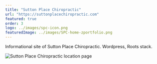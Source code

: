 ```yaml
---
title: "Sutton Place Chiropractic"
url: "https://suttonplacechiropractic.com"
featured: true
order: 3
logo: ../images/spc-icon.png
featuredImage: ../images/SPC-home-zportfolio.png
---
```


Informational site of Sutton Place Chiropractic. Wordpress, Roots stack.

![Sutton Place Chiropractic location page](../images/Z_spc_location.png)
